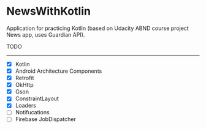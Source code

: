# NewsWithKotlin
Application for practicing Kotlin (based on Udacity ABND course project News app, uses Guardian API).

TODO
____________________________________________________________

- [X] Kotlin
- [X] Android Architecture Components
- [X] Retrofit
- [X] OkHttp
- [X] Gson
- [X] ConstraintLayout
- [X] Loaders
- [ ] Notifucations
- [ ] Firebase JobDispatcher
